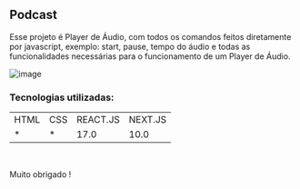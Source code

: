 <h2>Podcast</h2>
  
<p>Esse projeto é Player de Áudio, com todos os comandos feitos diretamente por javascript, exemplo: start, pause, tempo do áudio e todas as funcionalidades necessárias para o funcionamento de um Player de Áudio.</p>

![image](https://user-images.githubusercontent.com/70349830/116023067-d30e6680-a621-11eb-8fff-82a620a731fa.png)

<h3>Tecnologias utilizadas:</h3>
<table>
  <tr>
    <td>HTML</td>
    <td>CSS</td>
    <td>REACT.JS</td>
     <td>NEXT.JS</td>
  </tr>
   <tr>
    <td>*</td>
    <td>*</td>
    <td>17.0</td>
     <td>10.0</td>
  </tr>
  
</table>
<br/>



Muito obrigado !
